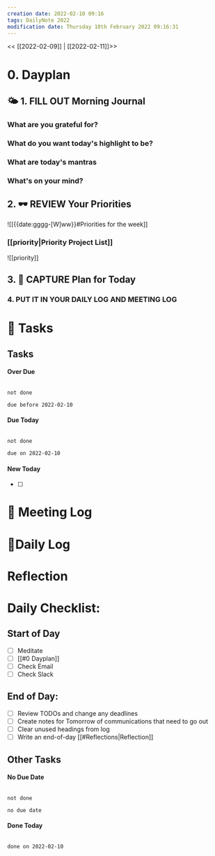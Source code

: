 ```yaml
---
creation date: 2022-02-10 09:16
tags: DailyNote 2022
modification date: Thursday 10th February 2022 09:16:31
---
```


<< [[2022-02-09]] | [[2022-02-11]]>>
# 0. Dayplan 
## 🌤 1. **FILL OUT** Morning Journal
### What are you grateful for?


### What do you want today's highlight to be?


### What are today's mantras


### What's on your mind?


## 2. 🕶 **REVIEW** Your Priorities
![[{{date:gggg-[W]ww}}#Priorities for the week]]
### [[priority|Priority Project List]] 
![[priority]]

## 3. 📆 **CAPTURE** Plan for Today

### 4. PUT IT IN YOUR DAILY LOG AND MEETING LOG



# 📝 Tasks
## Tasks

#### Over Due

```tasks

not done

due before 2022-02-10

```

#### Due Today

```tasks

not done

due on 2022-02-10

```

#### New Today

- [ ]

# 📰 Meeting Log

# 📓Daily Log

# Reflection

# Daily Checklist:
## Start of Day
- [ ] Meditate
- [ ] [[#0 Dayplan]]
- [ ] Check Email
- [ ] Check Slack

## End of Day:
- [ ] Review TODOs and change any deadlines
- [ ] Create notes for Tomorrow of communications that need to go out
- [ ] Clear unused headings from log
- [ ] Write an end-of-day [[#Reflections|Reflection]]

## Other Tasks

#### No Due Date

```tasks

not done

no due date

```

#### Done Today

```tasks

done on 2022-02-10

```




